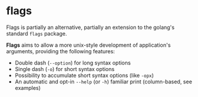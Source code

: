 # flags

Flags is partially an alternative, partially an extension to the golang's standard `flags` package.

**Flags** aims to allow a more unix-style development of application's arguments, providing the following features:

- Double dash (`--option`) for long syntax options
- Single dash (`-o`) for short syntax options
- Possibility to accumulate short syntax options (like `-opx`)
- An automatic and opt-in `--help` (or `-h`) familiar print (column-based, see examples)